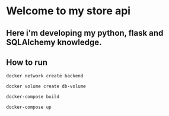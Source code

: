 # Welcome to my store api

## Here i'm developing my python, flask and SQLAlchemy knowledge.

## How to run

`docker network create backend`

`docker volume create db-volume`

`docker-compose build`

`docker-compose up`
